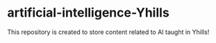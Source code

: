 # artificial-intelligence-Yhills
This repository is created to store content related to AI taught in Yhills!
